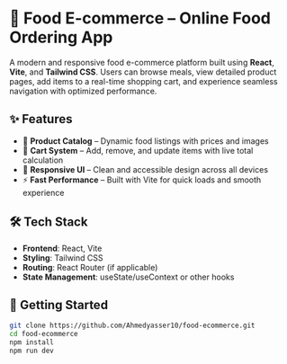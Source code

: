# 🥗 Food E-commerce – Online Food Ordering App

A modern and responsive food e-commerce platform built using **React**, **Vite**, and **Tailwind CSS**. Users can browse meals, view detailed product pages, add items to a real-time shopping cart, and experience seamless navigation with optimized performance.

## ✨ Features

- 🍕 **Product Catalog** – Dynamic food listings with prices and images
- 🛒 **Cart System** – Add, remove, and update items with live total calculation
- 📱 **Responsive UI** – Clean and accessible design across all devices
- ⚡ **Fast Performance** – Built with Vite for quick loads and smooth experience

## 🛠 Tech Stack

- **Frontend**: React, Vite
- **Styling**: Tailwind CSS
- **Routing**: React Router (if applicable)
- **State Management**: useState/useContext or other hooks

## 🚀 Getting Started

```bash
git clone https://github.com/Ahmedyasser10/food-ecommerce.git
cd food-ecommerce
npm install
npm run dev
```
